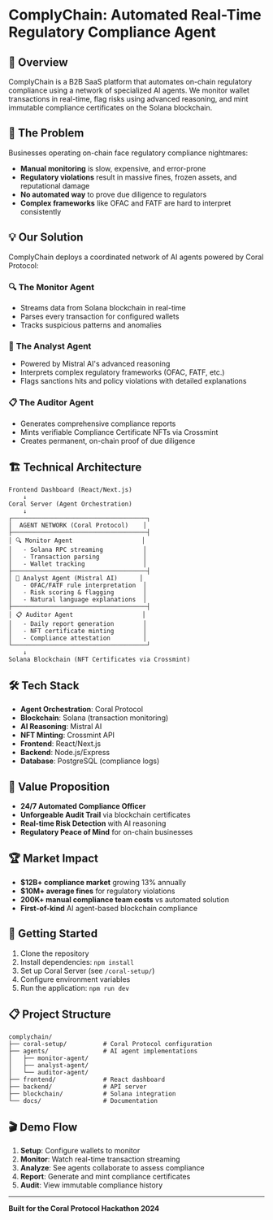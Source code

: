# ComplyChain: Automated Real-Time Regulatory Compliance Agent

## 🚀 Overview

ComplyChain is a B2B SaaS platform that automates on-chain regulatory compliance using a network of specialized AI agents. We monitor wallet transactions in real-time, flag risks using advanced reasoning, and mint immutable compliance certificates on the Solana blockchain.

## 🎯 The Problem

Businesses operating on-chain face regulatory compliance nightmares:
- **Manual monitoring** is slow, expensive, and error-prone
- **Regulatory violations** result in massive fines, frozen assets, and reputational damage
- **No automated way** to prove due diligence to regulators
- **Complex frameworks** like OFAC and FATF are hard to interpret consistently

## 💡 Our Solution

ComplyChain deploys a coordinated network of AI agents powered by Coral Protocol:

### 🔍 **The Monitor Agent**
- Streams data from Solana blockchain in real-time
- Parses every transaction for configured wallets
- Tracks suspicious patterns and anomalies

### 🧠 **The Analyst Agent** 
- Powered by Mistral AI's advanced reasoning
- Interprets complex regulatory frameworks (OFAC, FATF, etc.)
- Flags sanctions hits and policy violations with detailed explanations

### 📋 **The Auditor Agent**
- Generates comprehensive compliance reports
- Mints verifiable Compliance Certificate NFTs via Crossmint
- Creates permanent, on-chain proof of due diligence

## 🏗️ Technical Architecture

```
Frontend Dashboard (React/Next.js)
    ↓
Coral Server (Agent Orchestration)
    ↓
┌─────────────────────────────────────┐
│  AGENT NETWORK (Coral Protocol)    │
├─────────────────────────────────────┤
│ 🔍 Monitor Agent                   │
│   - Solana RPC streaming           │
│   - Transaction parsing            │
│   - Wallet tracking                │
├─────────────────────────────────────┤
│ 🧠 Analyst Agent (Mistral AI)      │
│   - OFAC/FATF rule interpretation  │
│   - Risk scoring & flagging        │
│   - Natural language explanations  │
├─────────────────────────────────────┤
│ 📋 Auditor Agent                   │
│   - Daily report generation        │
│   - NFT certificate minting        │
│   - Compliance attestation         │
└─────────────────────────────────────┘
    ↓
Solana Blockchain (NFT Certificates via Crossmint)
```

## 🛠️ Tech Stack

- **Agent Orchestration**: Coral Protocol
- **Blockchain**: Solana (transaction monitoring)
- **AI Reasoning**: Mistral AI
- **NFT Minting**: Crossmint API
- **Frontend**: React/Next.js
- **Backend**: Node.js/Express
- **Database**: PostgreSQL (compliance logs)

## 🎯 Value Proposition

- **24/7 Automated Compliance Officer**
- **Unforgeable Audit Trail** via blockchain certificates
- **Real-time Risk Detection** with AI reasoning
- **Regulatory Peace of Mind** for on-chain businesses

## 🏆 Market Impact

- **$12B+ compliance market** growing 13% annually
- **$10M+ average fines** for regulatory violations
- **200K+ manual compliance team costs** vs automated solution
- **First-of-kind** AI agent-based blockchain compliance

## 🚀 Getting Started

1. Clone the repository
2. Install dependencies: `npm install`
3. Set up Coral Server (see `/coral-setup/`)
4. Configure environment variables
5. Run the application: `npm run dev`

## 📋 Project Structure

```
complychain/
├── coral-setup/          # Coral Protocol configuration
├── agents/               # AI agent implementations
│   ├── monitor-agent/
│   ├── analyst-agent/
│   └── auditor-agent/
├── frontend/             # React dashboard
├── backend/              # API server
├── blockchain/           # Solana integration
└── docs/                 # Documentation
```

## 🎬 Demo Flow

1. **Setup**: Configure wallets to monitor
2. **Monitor**: Watch real-time transaction streaming
3. **Analyze**: See agents collaborate to assess compliance
4. **Report**: Generate and mint compliance certificates
5. **Audit**: View immutable compliance history

---

**Built for the Coral Protocol Hackathon 2024**
